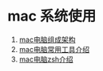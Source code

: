 # mac 系统使用

1. [mac电脑组成架构](./framework.md)
2. [mac电脑常用工具介绍](./tool.md)
3. [mac电脑zsh介绍](./zshell.md)
